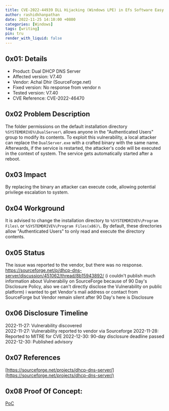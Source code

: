 ```yaml
---
title: CVE-2022-44939 DLL Hijacking (Windows LPE) in Efs Software Easy Chat Server v3.1
author: rashidkhanpathan
date: 2022-11-25 14:10:00 +0800
categories: [Windows]
tags: [writing]
pin: tru
render_with_liquid: false
---
```


## 0x01: Details
- Product: Dual DHCP DNS Server  
- Affected version: V7.40  
- Vendor: Achal Dhir (SourceForge.net)  
- Fixed version: No response from vendor  n
- Tested version: V7.40  
- CVE Reference: CVE-2022-46470

## 0x02 Problem Description

The folder permissions on the default installation directory `%SYSTEMDRIVE%\DualServer\` allows anyone in the "Authenticated Users" group to modify its contents. To exploit this vulnerability, a local attacker can replace the `DualServer.exe` with a crafted binary with the same name. Afterwards, if the service is restarted, the attacker's code will be executed in the context of system. The service gets automatically started after a reboot.

## 0x03 Impact

By replacing the binary an attacker can execute code, allowing potential privilege escalation to system.

## 0x04 Workground

It is advised to change the installation directory to `%SYSTEMDRIVE%\Program Files\` or `%SYSTEMDRIVE%\Program Files(x86)\`. By default, these directories allow "Authenticated Users" to only read and execute the directory contents.

## 0x05 Status

The issue was reported to the vendor, but there was no response.
https://sourceforge.net/p/dhcp-dns-server/discussion/451062/thread/8b15943892/
(i couldn't publish much information about Vulnerabiliy on SourceForge because of 90 Day's Disclosure Policy, also we can't directly disclose the Vulnerability on public platform) i wanted to get Vendor's mail address or contact from SourceForge but Vendor remain silent after 90 Day's here is Disclosure

## 0x06 Disclosure Timeline

2022-11-27: Vulnerability discovered  
2022-11-27: Vulnerability reported to vendor via Sourceforge
2022-11-28: Reported to MITRE for CVE
2022-12-30: 90-day disclosure deadline passed  
2022-12-30: Published advisory

## 0x07 References

[https://sourceforge.net/projects/dhcp-dns-server/](https://sourceforge.net/projects/dhcp-dns-server/)

## 0x08 Proof Of Concept:
[PoC](https://drive.google.com/drive/folders/1iuMwP6Z46XriC0AbqD545tQhSaAJBHTV)



